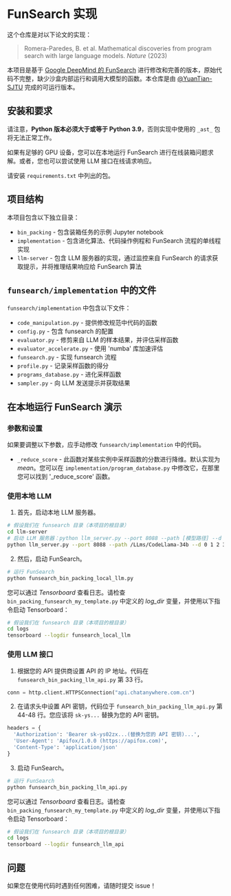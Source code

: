 # FunSearch 实现

这个仓库是对以下论文的实现：

> Romera-Paredes, B. et al. Mathematical discoveries from program search with large language models. _Nature_ (2023)

本项目是基于 [Google DeepMind 的 FunSearch](https://github.com/google-deepmind/funsearch/blob/main/bin_packing/bin_packing.ipynb) 进行修改和完善的版本，原始代码不完整，缺少沙盒内部运行和调用大模型的函数。本仓库是由 [@YuanTian-SJTU](https://github.com/YuanTian-SJTU/Deepmind-Nature-Repro-FunSearch.git) 完成的可运行版本。

## 安装和要求

请注意，**Python 版本必须大于或等于 Python 3.9**，否则实现中使用的 `_ast_` 包将无法正常工作。

如果有足够的 GPU 设备，您可以在本地运行 FunSearch 进行在线装箱问题求解。或者，您也可以尝试使用 LLM 接口在线请求响应。

请安装 `requirements.txt` 中列出的包。

## 项目结构

本项目包含以下独立目录：

* `bin_packing` - 包含装箱任务的示例 Jupyter notebook
* `implementation` - 包含进化算法、代码操作例程和 FunSearch 流程的单线程实现
* `llm-server` - 包含 LLM 服务器的实现，通过监控来自 FunSearch 的请求获取提示，并将推理结果响应给 FunSearch 算法

## `funsearch/implementation` 中的文件

`funsearch/implementation` 中包含以下文件：

* `code_manipulation.py` - 提供修改规范中代码的函数
* `config.py` - 包含 funsearch 的配置
* `evaluator.py` - 修剪来自 LLM 的样本结果，并评估采样函数
* `evaluator_accelerate.py` - 使用 'numba' 库加速评估
* `funsearch.py` - 实现 funsearch 流程
* `profile.py` - 记录采样函数的得分
* `programs_database.py` - 进化采样函数
* `sampler.py` - 向 LLM 发送提示并获取结果

## 在本地运行 FunSearch 演示

### 参数和设置

如果要调整以下参数，应手动修改 `funsearch/implementation` 中的代码。

* `_reduce_score` - 此函数对某些实例中采样函数的分数进行降维。默认实现为 _mean_。您可以在 `implementation/program_database.py` 中修改它，在那里您可以找到 '\_reduce\_score' 函数。

### 使用本地 LLM

1. 首先，启动本地 LLM 服务器。

```bash
# 假设我们在 funsearch 目录（本项目的根目录）
cd llm-server
# 启动 LLM 服务器：python llm_server.py --port 8088 --path [模型路径] --d [GPU ID]
python llm_server.py --port 8088 --path /LLms/CodeLlama-34b --d 0 1 2 3 4 5
```

2. 然后，启动 FunSearch。

```bash
# 运行 FunSearch
python funsearch_bin_packing_local_llm.py
```

您可以通过 _Tensorboard_ 查看日志。请检查 `bin_packing_funsearch_my_template.py` 中定义的 _log\_dir_ 变量，并使用以下指令启动 Tensorboard：

```bash
# 假设我们在 funsearch 目录（本项目的根目录）
cd logs
tensorboard --logdir funsearch_local_llm
```

### 使用 LLM 接口

1. 根据您的 API 提供商设置 API 的 IP 地址。代码在 `funsearch_bin_packing_llm_api.py` 第 33 行。

```python
conn = http.client.HTTPSConnection("api.chatanywhere.com.cn")
```

2. 在请求头中设置 API 密钥，代码位于 `funsearch_bin_packing_llm_api.py` 第 44-48 行。您应该将 `sk-ys...` 替换为您的 API 密钥。

```python
headers = {
  'Authorization': 'Bearer sk-ys02zx...(替换为您的 API 密钥)...',
  'User-Agent': 'Apifox/1.0.0 (https://apifox.com)',
  'Content-Type': 'application/json'
}
```

3. 启动 FunSearch。

```bash
# 运行 FunSearch
python funsearch_bin_packing_llm_api.py
```

您可以通过 _Tensorboard_ 查看日志。请检查 `bin_packing_funsearch_my_template.py` 中定义的 _log\_dir_ 变量，并使用以下指令启动 Tensorboard：

```bash
# 假设我们在 funsearch 目录（本项目的根目录）
cd logs
tensorboard --logdir funsearch_llm_api
```

## 问题

如果您在使用代码时遇到任何困难，请随时提交 issue！